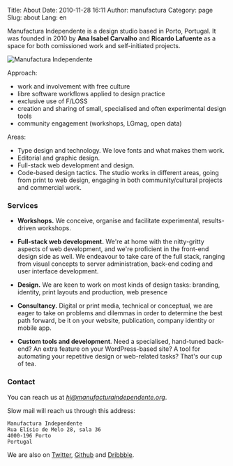Title: About
Date: 2010-11-28 16:11
Author: manufactura
Category: page
Slug: about
Lang: en

Manufactura Independente is a design studio based in Porto, Portugal. It was
founded in 2010 by **Ana Isabel Carvalho** and **Ricardo Lafuente** as a space
for both comissioned work and self-initiated projects.

![Manufactura Independente](http://media.manufacturaindependente.org/manufacturaindependente_2013.jpg)

Approach:
* work and involvement with free culture
* libre software workflows applied to design practice
* exclusive use of F/LOSS
* creation and sharing of small, specialised and often experimental design tools
* community engagement (workshops, LGmag, open data)

Areas:
* Type design and technology. We love fonts and what makes them work.
* Editorial and graphic design. 
* Full-stack web development and design.
* Code-based design tactics.
The studio works in different areas, going from print to web design, engaging
in both community/cultural projects and commercial work.

### Services

* **Workshops.** We conceive, organise and facilitate experimental, results-driven workshops.

* **Full-stack web development.** We're at home with the nitty-gritty aspects
  of web development, and we're proficient in the front-end design side as
  well. We endeavour to take care of the full stack, ranging from visual
  concepts to server administration, back-end coding and user interface
  development. 

* **Design.** We are keen to work on most kinds of design tasks: branding,
  identity, print layouts and production, web presence

* **Consultancy.** Digital or print media, technical or conceptual, we are
  eager to take on problems and dilemmas in order to determine the best path
  forward, be it on your website, publication, company identity or mobile app. 

* **Custom tools and development**. Need a specialised, hand-tuned back-end? An
  extra feature on your WordPress-based site? A tool for automating your
  repetitive design or web-related tasks? That's our cup of tea.




### Contact

You can reach us at *hi@manufacturaindependente.org*. 

Slow mail will reach us through this address:

    Manufactura Independente  
    Rua Elísio de Melo 28, sala 36  
    4000-196 Porto  
    Portugal

We are also on [Twitter](http://twitter.com/manufacturaind),
[Github](http://github.com/manufacturaind) and
[Dribbble](http://dribbble.com/manufacturaind).

